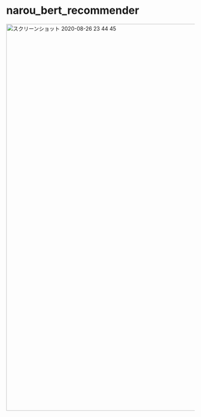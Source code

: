 # narou_bert_recommender

<img width="1030" alt="スクリーンショット 2020-08-26 23 44 45" src="https://user-images.githubusercontent.com/46510874/91318435-2f508a80-e7f6-11ea-93f0-906b20630337.png">
